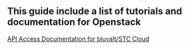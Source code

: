 ## This guide include a list of tutorials and documentation for Openstack

[API Access Documentation for bluvalt/STC Cloud](https://github.com/omermahgoub/openstack/wiki/Openstack-API-access)

